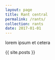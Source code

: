 ```yaml
---
layout: page
title: Rant central
permalink: /rants/
collection: rants
date: 2017-01-01
---
```


lorem ipsum et cetera

{{ site.posts }}
